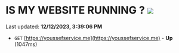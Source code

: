 # IS MY WEBSITE RUNNING ? [![](https://img.shields.io/static/v1?label=Sponsor&message=%E2%9D%A4&logo=GitHub&color=%23fe8e86)](https://github.com/sponsors/<username>)

Last updated: **12/12/2023, 3:39:06 PM**

- `GET` [https://youssefservice.me](https://youssefservice.me) - **Up** (1047ms)
